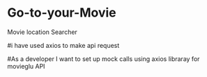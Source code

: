 # Go-to-your-Movie
Movie location Searcher

#i have used axios to make api request

#As a developer
I want to set up mock calls using axios libraray for movieglu API